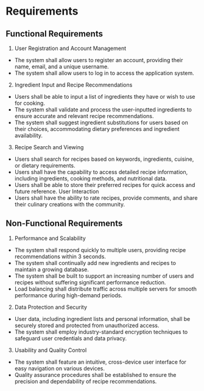# Requirements
## Functional Requirements
1. User Registration and Account Management
* The system shall allow users to register an account, providing their name, email, and a unique username.
* The system shall allow users to log in to access the application system.
2. Ingredient Input and Recipe Recommendations
* Users shall be able to input a list of ingredients they have or wish to use for cooking.
* The system shall validate and process the user-inputted ingredients to ensure accurate and relevant recipe recommendations.
* The system shall suggest ingredient substitutions for users based on their choices, accommodating dietary preferences and ingredient availability.
3. Recipe Search and Viewing
* Users shall search for recipes based on keywords, ingredients, cuisine, or dietary requirements.
* Users shall have the capability to access detailed recipe information, including ingredients, cooking methods, and nutritional data.
* Users shall be able to store their preferred recipes for quick access and future reference.
User Interaction
* Users shall have the ability to rate recipes, provide comments, and share their culinary creations with the community.
## Non-Functional Requirements
1. Performance and Scalability
* The system shall respond quickly to multiple users, providing recipe recommendations within 3 seconds.
* The system shall continually add new ingredients and recipes to maintain a growing database.
* The system shall be built to support an increasing number of users and recipes without suffering significant performance reduction.
* Load balancing shall distribute traffic across multiple servers for smooth performance during high-demand periods.
2. Data Protection and Security
* User data, including ingredient lists and personal information, shall be securely stored and protected from unauthorized access.
* The system shall employ industry-standard encryption techniques to safeguard user credentials and data privacy.
3. Usability and Quality Control
* The system shall feature an intuitive, cross-device user interface for easy navigation on various devices.
* Quality assurance procedures shall be established to ensure the precision and dependability of recipe recommendations.




